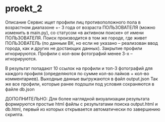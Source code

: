 # proekt_2
Описание
Сервис ищет профили лиц противоположного пола в возрастном диапазоне +- 3 года от возраста ПОЛЬЗОВАТЕЛЯ (можно изменить в main.py), со статусом «в активном поиске» от имени ПОЛЬЗОВАТЕЛЯ.
Поиск производится в том же городе, где живет ПОЛЬЗОВАТЕЛЬ (по данным ВК, но если не указано – реализован ввод города, как и других не достающих данных).
Закрытие профили игнорируются.
Профили с кол-вом фотографий менее 3-х – игнорируются.

В результат попадают 10 ссылок на профили и топ-3 фотографий для каждого профиля (определяются по сумме кол-во лайков + кол-во комментариев).
Выходные данные выгружаются в файл output.json
Так же все профили, которые ранее подошли под условия сохраняются в файле db.json

ДОПОЛНИТЕЛЬНО:
Для более наглядной визуализации результата формируются простые html файлы с результатами поиска output.html и db.html, первый из которых открывается автоматически по завершению скрипта.
